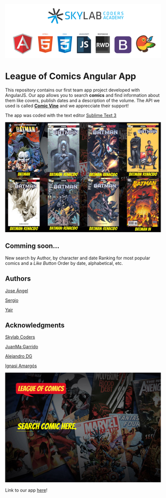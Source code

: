 ![icons](images/icons.png)

# League of Comics Angular App

This repository contains our first team app project developed with AngularJS.  Our app allows you to search **comics** and find information about them like covers, publish dates and a description of the volume. The API we used is called **[Comic Vine](https://comicvine.gamespot.com/api/)** and we apprecciate their support!

The app was coded  with the text editor [Sublime Text 3](https://www.sublimetext.com/)

[![image1](images/capture2.jpg)](https://misan7.github.io/league-of-comics-app/)

## Comming soon...

New search by Author, by character and date
Ranking for most popular comics and a _Like Button_
Order by date, alphabetical, etc. 

## Authors

[Jose Ángel](https://github.com/joseangelbarrera)

[Sergio](https://github.com/misan7)

[Yair](https://github.com/Riay)


## Acknowledgments

[Skylab Coders](http://www.skylabcoders.com/en)

[JuanMa Garrido](https://github.com/juanmaguitar)

[Alejandro DG](https://github.com/agandia9)

[Ignasi Amargós](https://github.com/Iggy-Codes)

[![image1](images/capture1.jpg)](https://misan7.github.io/league-of-comics-app/)

Link to our app [here](https://misan7.github.io/league-of-comics-app/)!

